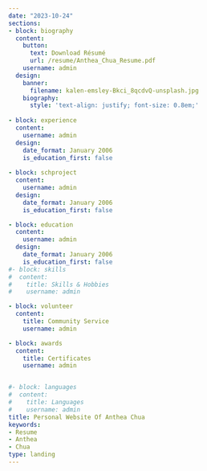 ```yaml
---
date: "2023-10-24"
sections:
- block: biography
  content:
    button:
      text: Download Résumé
      url: /resume/Anthea_Chua_Resume.pdf
    username: admin
  design:
    banner:
      filename: kalen-emsley-Bkci_8qcdvQ-unsplash.jpg
    biography:
      style: 'text-align: justify; font-size: 0.8em;'
      
- block: experience
  content:
    username: admin
  design:
    date_format: January 2006
    is_education_first: false
  
- block: schproject
  content:
    username: admin
  design:
    date_format: January 2006
    is_education_first: false

- block: education
  content:
    username: admin
  design:
    date_format: January 2006
    is_education_first: false
#- block: skills
#  content:
#    title: Skills & Hobbies
#    username: admin

- block: volunteer
  content:
    title: Community Service
    username: admin

- block: awards
  content:
    title: Certificates
    username: admin


#- block: languages
#  content:
#    title: Languages
#    username: admin
title: Personal Website Of Anthea Chua
keywords:
- Resume
- Anthea
- Chua
type: landing
---
```

